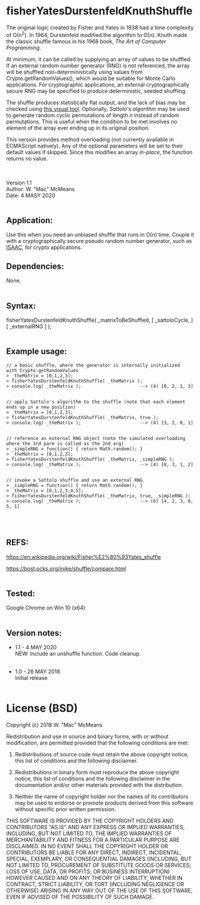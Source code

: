 # fisherYatesDurstenfeldKnuthShuffle
The original logic created by Fisher and Yates in 1938 had a time complexity of O(*n*<sup>2</sup>). In 1964, Durstenfeld modified the algorithm to O(*n*). Knuth made the classic shuffle famous in his 1968 book, *The Art of Computer Programming*.

At minimum, it can be called by supplying an array of values to be shuffled. If an external random number generator (RNG) is not referenced, the array will be shuffled non-deterministically using values from Crypto.getRandomValues(), which would be suitable for Monte Carlo applications. For cryptographic applications, an external cryptographically secure RNG may be specified to produce deterministic, seeded shuffling.

The shuffle produces statistically flat output, and the lack of bias may be checked using [this visual tool](https://bost.ocks.org/mike/shuffle/compare.html). Optionally, *Sattolo's algorithm* may be used to generate random cyclic permutations of length *n* instead of random permutations. This is useful when the condition to be met involves no element of the array ever ending up in its original position.

This version provides method overloading (not currently available in ECMAScript natively). Any of the optional parameters will be set to their default values if skipped. Since this modifies an array *in-place*, the function returns no value.

<br>&nbsp;<br>
Version 1.1<br>
Author: W. "Mac" McMeans<br>
Date: 4 MASY 2020
<br>&nbsp;<br>


## Application:
Use this when you need an unbiased shuffle that runs in O(*n*) time. Couple it with a cryptographically secure pseudo random number generator, such as [ISAAC](https://github.com/macmcmeans/isaacCSPRNG), for crypto applications.


## Dependencies:
None.
<br>&nbsp;<br>


## Syntax:
fisherYatesDurstenfeldKnuthShuffle( _matrixToBeShuffled, [ _sattoloCycle, ] [ _externalRNG ] ); 
<br>&nbsp;<br>


## Example usage:

```
// a basic shuffle, where the generator is internally initialized  with Crypto.getRandomValues
> _theMatrix = [0,1,2,3];
> fisherYatesDurstenfeldKnuthShuffle( _theMatrix );
> console.log( _theMatrix );                      --> (4) [0, 2, 1, 3] 


// apply Sattolo's algorithm to the shuffle (note that each element ends up in a new position)
> _theMatrix = [0,1,2,3];
> fisherYatesDurstenfeldKnuthShuffle( _theMatrix, true );
> console.log( _theMatrix );                      --> (4) [3, 2, 0, 1] 


// reference an external RNG object (note the simulated overloading where the 3rd parm is called as the 2nd arg)
> _simpleRNG = function() { return Math.random(); }
> _theMatrix = [0,1,2,3];
> fisherYatesDurstenfeldKnuthShuffle( _theMatrix, _simpleRNG );
> console.log( _theMatrix );                      --> (4) [0, 3, 1, 2] 


// invoke a Sattolo shuffle and use an external RNG
> _simpleRNG = function() { return Math.random(); }
> _theMatrix = [0,1,2,3,4,5];
> fisherYatesDurstenfeldKnuthShuffle( _theMatrix, true, _simpleRNG );
> console.log( _theMatrix );                      --> (6) [4, 2, 3, 0, 5, 1] 
```
<br>&nbsp;<br>


## REFS:
https://en.wikipedia.org/wiki/Fisher%E2%80%93Yates_shuffle

https://bost.ocks.org/mike/shuffle/compare.html
<br>&nbsp;<br>


## Tested:
Google Chrome on Win 10 (x64)
<br>&nbsp;<br>

## Version notes:
* 1.1 - 4 MAY 2020<br>
NEW: Include an unshuffle function. Code cleanup.
<br>&nbsp;<br>

* 1.0 - 26 MAY 2018<br>
Initial release
<br>&nbsp;<br>

# License (BSD)
Copyright (c) 2018 W. "Mac" McMeans

Redistribution and use in source and binary forms, with or without modification, are permitted provided that the following conditions are met:

1. Redistributions of source code must retain the above copyright notice, this list of conditions and the following disclaimer.

2. Redistributions in binary form must reproduce the above copyright notice, this list of conditions and the following disclaimer in the documentation and/or other materials provided with the distribution.

3. Neither the name of copyright holder nor the names of its contributors may be used to endorse or promote products derived from this software without specific prior written permission.

THIS SOFTWARE IS PROVIDED BY THE COPYRIGHT HOLDERS AND CONTRIBUTORS "AS IS" AND ANY EXPRESS OR IMPLIED WARRANTIES, INCLUDING, BUT NOT LIMITED TO, THE IMPLIED WARRANTIES OF MERCHANTABILITY AND FITNESS FOR A PARTICULAR PURPOSE ARE DISCLAIMED. IN NO EVENT SHALL THE COPYRIGHT HOLDER OR CONTRIBUTORS BE LIABLE FOR ANY DIRECT, INDIRECT, INCIDENTAL, SPECIAL, EXEMPLARY, OR CONSEQUENTIAL DAMAGES (INCLUDING, BUT NOT LIMITED TO, PROCUREMENT OF SUBSTITUTE GOODS OR SERVICES; LOSS OF USE, DATA, OR PROFITS; OR BUSINESS INTERRUPTION) HOWEVER CAUSED AND ON ANY THEORY OF LIABILITY, WHETHER IN CONTRACT, STRICT LIABILITY, OR TORT (INCLUDING NEGLIGENCE OR OTHERWISE) ARISING IN ANY WAY OUT OF THE USE OF THIS SOFTWARE, EVEN IF ADVISED OF THE POSSIBILITY OF SUCH DAMAGE.
